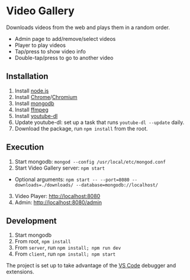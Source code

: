 # Video Gallery

Downloads videos from the web and plays them in a random order.

* Admin page to add/remove/select videos
* Player to play videos
* Tap/press to show video info
* Double-tap/press to go to another video

## Installation

1. Install [node.js](https://nodejs.org)
2. Install [Chrome](https://www.google.com/chrome/)/[Chromium](https://chromium.woolyss.com)
3. Install [mongodb](https://www.mongodb.com)
4. Install [ffmpeg](http://ffmpeg.org)
5. Install [youtube-dl](http://rg3.github.io/youtube-dl/)
6. Update youtube-dl: set up a task that runs `youtube-dl --update` daily.
7. Download the package, run `npm install` from the root.

## Execution

1. Start mongodb: `mongod --config /usr/local/etc/mongod.conf`
2. Start Video Gallery server: `npm start`
  * Optional arguments: `npm start -- --port=8080 --downloads=./downloads/ --database=mongodb://localhost/`
3. Video Player: [http://localhost:8080](http://localhost:8080)
4. Admin: [http://localhost:8080/admin](http://localhost:8080/admin)

## Development

1. Start mongodb
2. From root, `npm install`
3. From `server`, run `npm install; npm run dev`
4. From `client`, run `npm install; npm start`

The project is set up to take advantage of the [VS Code](https://code.visualstudio.com) debugger and extensions.
